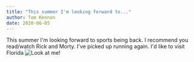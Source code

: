 ```yaml
---
title: "This summer I'm looking forward to..."
author: Tom Kennon
date: 2020-06-05
---
```



This summer I'm looking forward to sports being back.
I recommend you read/watch Rick and Morty.
I've picked up running again.
I'd like to visit Florida
![Look at me!](https://vignette.wikia.nocookie.net/rickandmorty/images/6/6c/MeeseeksHQ.png/revision/latest?cb=20150930232412)
